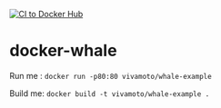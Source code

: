[![CI to Docker Hub](https://github.com/vivamoto/SimpleWhaleDemo/actions/workflows/main.yml/badge.svg)](https://github.com/vivamoto/SimpleWhaleDemo/actions/workflows/main.yml)

# docker-whale

Run me : `docker run -p80:80 vivamoto/whale-example`

Build me: `docker build -t vivamoto/whale-example .`




